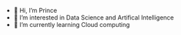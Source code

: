 - 👋 Hi, I’m Prince
- 👀 I’m interested in Data Science and Artifical Intelligence
- 🌱 I’m currently learning Cloud computing


<!---
princebunkcy/princebunkcy is a ✨ special ✨ repository because its `README.md` (this file) appears on your GitHub profile.
You can click the Preview link to take a look at your changes.
--->
